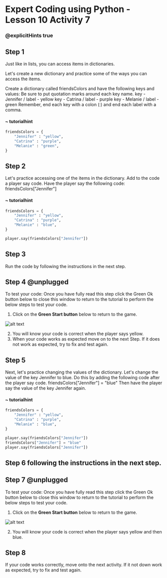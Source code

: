 # Expert Coding using Python - Lesson 10 Activity 7

### @explicitHints true

## Step 1

Just like in lists, you can access items in dictionaries. 

Let's create a new dictionary and practice some of the ways you can access the items. 

Create a dictionary called friendsColors and have the following keys and values:
Be sure to put quotation marks around each key name. 
key - Jennifer / label - yellow
key - Catrina  /  label - purple
key - Melanie / label - green
Remember, end each key with a colon (:) and end each label with a comma. 

#### ~ tutorialhint

```python
friendsColors = {
    "Jennifer" : "yellow",
    "Catrina" : "purple",
    "Melanie" : "green",
}
```

## Step 2
Let's practice accessing one of the items in the dictionary. Add to the code a player say code.  Have the player say the following code:
friendsColors["Jennifer"]

#### ~ tutorialhint

```python
friendsColors = {
    "Jennifer" : "yellow",
    "Catrina" : "purple",
    "Melanie" : "blue",
}

player.say(friendsColors["Jennifer"])
```

## Step 3
Run the code by following the instructions in the next step.


## Step 4 @unplugged
To test your code:
Once you have fully read this step click the Green Ok button below to close this window to return to the tutorial to perform the below steps to test your code.

1. Click on the **Green Start button** below to return to the game.


![alt text](https://expertjs.codingcredentials.com/Lesson1/1.1/1.JPG?raw=true  "Start")

2.  You will know your code is correct when the player says yellow. 
3.  When your code works as expected move on to the next Step. If it does not work as expected, try to fix and test again.

## Step 5
Next, let's practice changing the values of the dictionary. 
Let's change the value of the key Jennifer to blue. Do this by adding the following code after the player say code. 
friendsColors["Jennifer"] = "blue"
Then have the player say the value of the key Jennifer again. 

#### ~ tutorialhint

```python
friendsColors = {
    "Jennifer" : "yellow",
    "Catrina" : "purple",
    "Melanie" : "blue",
}

player.say(friendsColors["Jennifer"])
friendsColors["Jennifer"] = "blue"
player.say(friendsColors["Jennifer"])
```

## Step 6 following the instructions in the next step.


## Step 7 @unplugged
To test your code:
Once you have fully read this step click the Green Ok button below to close this window to return to the tutorial to perform the below steps to test your code.

1. Click on the **Green Start button** below to return to the game.


![alt text](https://expertjs.codingcredentials.com/Lesson1/1.1/1.JPG?raw=true  "Start")

2.  You will know your code is correct when the player says yellow and then blue. 
   
  

## Step 8
If your code works correctly, move onto the next activity. 
If it not down work as expected, try to fix and test again.


